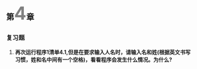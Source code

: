 ## 第<font color=grey size=10>4</font>章
### 复习题

1. **再次运行程序1清单4.1,但是在要求输入人名时，请输入名和姓(根据英文书写习惯，姓和名中间有一个空格)，看看程序会发生什么情况。为什么?**